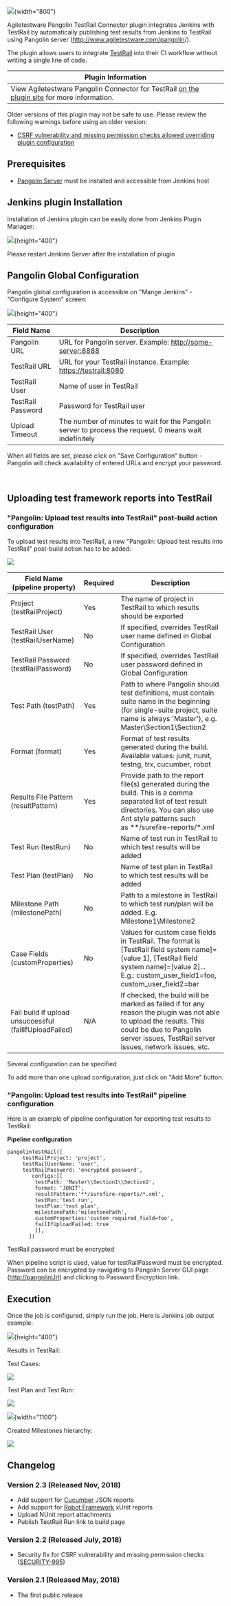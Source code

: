 ![](docs/images/Pangolin_banner_transparent_blue_v2.png){width="800"}

Agiletestware Pangolin TestRail Connector plugin integrates Jenkins with
TestRail by automatically publishing test results from Jenkins to
TestRail using Pangolin server
(<http://www.agiletestware.com/pangolin>/).

The plugin allows users to
integrate [TestRail](http://www.gurock.com/testrail/) into their CI
workflow without writing a single line of code.

| Plugin Information                                                                                                                                    |
|-------------------------------------------------------------------------------------------------------------------------------------------------------|
| View Agiletestware Pangolin Connector for TestRail [on the plugin site](https://plugins.jenkins.io/pangolin-testrail-connector) for more information. |

Older versions of this plugin may not be safe to use. Please review the
following warnings before using an older version:

-   [CSRF vulnerability and missing permission checks allowed overriding
    plugin
    configuration](https://jenkins.io/security/advisory/2018-07-30/#SECURITY-995)

  

## Prerequisites

-   [Pangolin
    Server](https://agiletestware.com/docs/pangolin-docs/en/latest/setup/server-installation/)
    must be installed and accessible from Jenkins host

## Jenkins plugin Installation

Installation of Jenkins plugin can be easily done from Jenkins Plugin
Manager:

![](docs/images/install-1.png){height="400"}

Please restart Jenkins Server after the installation of plugin

## Pangolin Global Configuration

Pangolin global configuration is accessible on "Mange Jenkins" -
"Configure System" screen:

![](docs/images/global-settings-1.png){height="400"}

| Field Name        | Description                                                                                             |
|-------------------|---------------------------------------------------------------------------------------------------------|
| Pangolin URL      | URL for Pangolin server. Example: [http://some-server:8888](http://some-server:8888/)                   |
| TestRail URL      | URL for your TestRail instance. Example: [https://testrail:8080](https://testrail:8080/)                |
| TestRail User     | Name of user in TestRail                                                                                |
| TestRail Password | Password for TestRail user                                                                              |
| Upload Timeout    | The number of minutes to wait for the Pangolin server to process the request. 0 means wait indefinitely |

  
When all fields are set, please click on "Save Configuration" button -
Pangolin will check availability of entered URLs and encrypt your
password.

 

## Uploading test framework reports into TestRail

### "Pangolin: Upload test results into TestRail" post-build action configuration

To upload test results into TestRail, a new "Pangolin: Upload test
results into TestRail" post-build action has to be added:

![](docs/images/config-1.png)

| Field Name (pipeline property)                         | Required | Description                                                                                                                                                                                                 |
|--------------------------------------------------------|----------|-------------------------------------------------------------------------------------------------------------------------------------------------------------------------------------------------------------|
| Project (testRailProject)                              | Yes      | The name of project in TestRail to which results should be exported                                                                                                                                         |
| TestRail User (testRailUserName)                       | No       | If specified, overrides TestRail user name defined in Global Configuration                                                                                                                                  |
| TestRail Password (testRailPassword)                   | No       | If specified, overrides TestRail user password defined in Global Configuration                                                                                                                              |
| Test Path (testPath)                                   | Yes      | Path to where Pangolin should test definitions, must contain suite name in the beginning (for single-suite project, suite name is always 'Master'), e.g. Master\\Section1\\Section2                         |
| Format (format)                                        | Yes      | Format of test results generated during the build. Available values: junit, nunit, testng, trx, cucumber, robot                                                                                             |
| Results File Pattern (resultPattern)                   | Yes      | Provide path to the report file(s) generated during the build. This is a comma separated list of test result directories. You can also use Ant style patterns such as \*\*/surefire-reports/\*.xml          |
| Test Run (testRun)                                     | No       | Name of test run in TestRail to which test results will be added                                                                                                                                            |
| Test Plan (testPlan)                                   | No       | Name of test plan in TestRail to which test results will be added                                                                                                                                           |
| Milestone Path (milestonePath)                         | No       | Path to a milestone in TestRail to which test run/plan will be added. E.g. Milestone1\\Milestone2                                                                                                           |
| Case Fields (customProperties)                         | No       | Values for custom case fields in TestRail. The format is \[TestRail field system name\]=\[value 1\], \[TestRail field system name\]=\[value 2\]... E.g.: custom\_user\_field1=foo, custom\_user\_field2=bar |
| Fail build if upload unsuccessful (failIfUploadFailed) | N/A      | If checked, the build will be marked as failed if for any reason the plugin was not able to upload the results. This could be due to Pangolin server issues, TestRail server issues, network issues, etc.   |

Several configuration can be specified

To add more than one upload configuration, just click on "Add More"
button.

### "Pangolin: Upload test results into TestRail" pipeline configuration

Here is an example of pipeline configuration for exporting test results
to TestRail:

**Pipeline configuration**

``` syntaxhighlighter-pre
pangolinTestRail([
     testRailProject: 'project',
     testRailUserName: 'user',
     testRailPassword: 'encrypted password',
        configs:[[
         testPath: 'Master\\Section1\\Section2',
         format: 'JUNIT',
         resultPattern:'**/surefire-reports/*.xml',
         testRun:'test run',
         testPlan:'test plan',
         milestonePath:'milestonePath',
         customProperties:'custom_required_field=foo',
         failIfUploadFailed: true
         ]],
       ])
```

TestRail password must be encrypted

When pipeline script is used, value for testRailPassword must be
encrypted. Password can be encrypted by navigating to Pangolin Server
GUI page ([http://pangolinUrl](http://pangolinurl/)) and clicking
to Password Encryption link.

## Execution

Once the job is configured, simply run the job. Here is Jenkins job
output example:

![](docs/images/upload-results-log-1.png){height="400"}

  

Results in TestRail:

Test Cases:

![](docs/images/upload-results-1.png)

  

Test Plan and Test Run:

![](docs/images/upload-results-2.png)

![](docs/images/upload-results-3.png){width="1100"}

  

Created Milestones hierarchy:

![](docs/images/upload-results-4.png)

  

## Changelog

### Version 2.3 (Released Nov, 2018)

-   Add support for [Cucumber](https://cucumber.io/) JSON reports
-   Add support for [Robot Framework](http://robotframework.org/) xUnit
    reports
-   Upload NUnit report attachments
-   Publish TestRail Run link to build page

### Version 2.2 (Released July, 2018)

-   Security fix for CSRF vulnerability and missing permission checks
    ([SECURITY-995](https://jenkins.io/security/advisory/2018-07-30/#SECURITY-995))

### Version 2.1 (Released May, 2018)

-   The first public release
